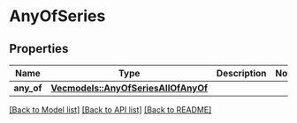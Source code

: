 # AnyOfSeries

## Properties

Name | Type | Description | Notes
------------ | ------------- | ------------- | -------------
**any_of** | [**Vec<models::AnyOfSeriesAllOfAnyOf>**](AnyOfSeries_allOf_anyOf.md) |  | 

[[Back to Model list]](../README.md#documentation-for-models) [[Back to API list]](../README.md#documentation-for-api-endpoints) [[Back to README]](../README.md)



